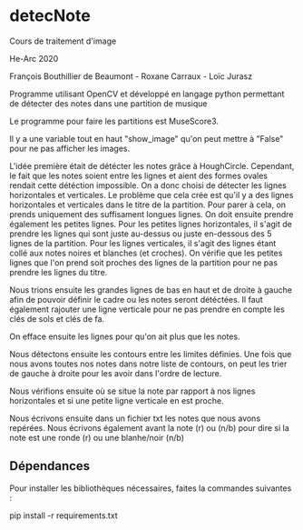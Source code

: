 # detecNote
Cours de traitement d'image

He-Arc 2020

François Bouthillier de Beaumont - Roxane Carraux - Loïc Jurasz


Programme utilisant OpenCV et développé en langage python permettant de détecter des notes dans une partition de musique

Le programme pour faire les partitions est MuseScore3.

Il y a une variable tout en haut "show_image" qu'on peut mettre à "False" pour ne pas afficher les images.

L'idée première était de détécter les notes grâce à HoughCircle. Cependant, le fait que les notes soient entre les lignes et aient des formes ovales rendait cette détéction impossible.
On a donc choisi de détecter les lignes horizontales et verticales. Le problème que cela crée est qu'il y a des lignes horizontales et verticales dans le titre de la partition. Pour parer à cela, on prends uniquement des suffisament longues lignes.
On doit ensuite prendre également les petites lignes. Pour les petites lignes horizontales, il s'agit de prendre les lignes qui sont juste au-dessus ou juste en-dessous des 5 lignes de la partition. Pour les lignes verticales, il s'agit des lignes étant collé aux notes noires et blanches (et croches). On vérifie que les petites lignes que l'on prend soit proches des lignes de la partition pour ne pas prendre les lignes du titre.


Nous trions ensuite les grandes lignes de bas en haut et de droite à gauche afin de pouvoir définir le cadre ou les notes seront détéctées. Il faut également rajouter une ligne verticale pour ne pas prendre en compte les clés de sols et clés de fa.

On efface ensuite les lignes pour qu'on ait plus que les notes.

Nous détectons ensuite les contours entre les limites définies. Une fois que nous avons toutes nos notes dans notre liste de contours, on peut les trier de gauche à droite pour les avoir dans l'ordre de lecture.

Nous vérifions ensuite où se situe la note par rapport à nos lignes horizontales et si une petite ligne verticale en est proche.

Nous écrivons ensuite dans un fichier txt les notes que nous avons repérées. Nous écrivons également avant la note (r) ou (n/b) pour dire si la note est une ronde (r) ou une blanhe/noir (n/b)

## Dépendances
Pour installer les bibliothèques nécessaires, faites la commandes suivantes : 

pip install -r requirements.txt